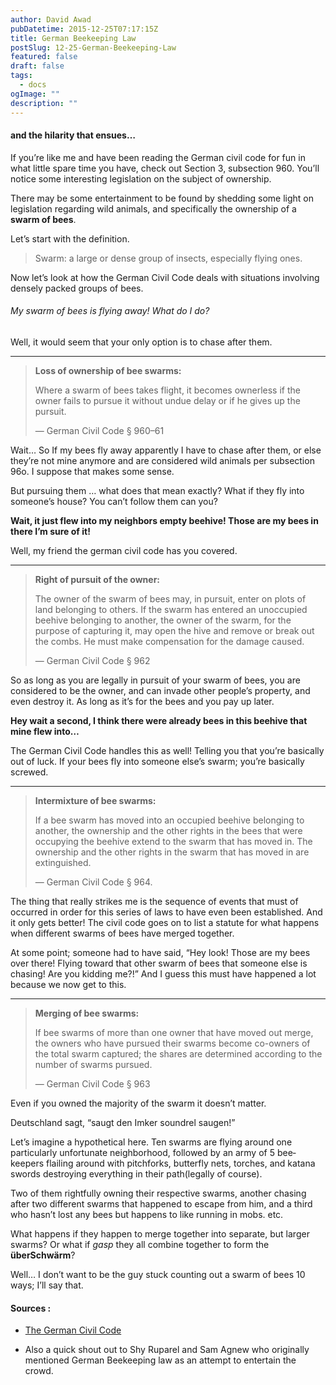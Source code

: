 ```yaml
---
author: David Awad
pubDatetime: 2015-12-25T07:17:15Z
title: German Beekeeping Law
postSlug: 12-25-German-Beekeeping-Law
featured: false
draft: false
tags:
  - docs
ogImage: ""
description: ""
---
```


#### and the hilarity that ensues…

If you’re like me and have been reading the German civil code for fun in what little spare time you have, check out Section 3, subsection 960. You’ll notice some interesting legislation on the subject of ownership.

There may be some entertainment to be found by shedding some light on legislation regarding wild animals, and specifically the ownership of a **swarm of bees**.

Let’s start with the definition.

> Swarm: a large or dense group of insects, especially flying ones.

Now let’s look at how the German Civil Code deals with situations involving densely packed groups of bees.

###### My swarm of bees is flying away! What do I do?

Well, it would seem that your only option is to chase after them.

---

> **Loss of ownership of bee swarms:**
>
> Where a swarm of bees takes flight, it becomes ownerless if the owner fails to pursue it without undue delay or if he gives up the pursuit.
>
> — German Civil Code § 960–61

Wait… So If my bees fly away apparently I have to chase after them, or else they’re not mine anymore and are considered wild animals per subsection 96o. I suppose that makes some sense.

But pursuing them … what does that mean exactly? What if they fly into someone’s house? You can’t follow them can you?

**Wait, it just flew into my neighbors empty beehive! Those are my bees in there I’m sure of it!**

Well, my friend the german civil code has you covered.

---

> **Right of pursuit of the owner:**
>
> The owner of the swarm of bees may, in pursuit, enter on plots of land belonging to others. If the swarm has entered an unoccupied beehive belonging to another, the owner of the swarm, for the purpose of capturing it, may open the hive and remove or break out the combs. He must make compensation for the damage caused.
>
> — German Civil Code § 962

So as long as you are legally in pursuit of your swarm of bees, you are considered to be the owner, and can invade other people’s property, and even destroy it. As long as it’s for the bees and you pay up later.

**Hey wait a second, I think there were already bees in this beehive that mine flew into…**

The German Civil Code handles this as well! Telling you that you’re basically out of luck. If your bees fly into someone else’s swarm; you’re basically screwed.

---

> **Intermixture of bee swarms:**
>
> If a bee swarm has moved into an occupied beehive belonging to another, the ownership and the other rights in the bees that were occupying the beehive extend to the swarm that has moved in. The ownership and the other rights in the swarm that has moved in are extinguished.
>
> — German Civil Code § 964.

The thing that really strikes me is the sequence of events that must of occurred in order for this series of laws to have even been established. And it only gets better! The civil code goes on to list a statute for what happens when different swarms of bees have merged together.

At some point; someone had to have said, “Hey look! Those are my bees over there! Flying toward that other swarm of bees that someone else is chasing! Are you kidding me?!” And I guess this must have happened a lot because we now get to this.

---

> **Merging of bee swarms:**
>
> If bee swarms of more than one owner that have moved out merge, the owners who have pursued their swarms become co-owners of the total swarm captured; the shares are determined according to the number of swarms pursued.
>
> — German Civil Code § 963

Even if you owned the majority of the swarm it doesn’t matter.

Deutschland sagt, “saugt den Imker soundrel saugen!”

Let’s imagine a hypothetical here. Ten swarms are flying around one particularly unfortunate neighborhood, followed by an army of 5 bee­keepers flailing around with pitchforks, butterfly nets, torches, and katana swords destroying everything in their path(legally of course).

Two of them rightfully owning their respective swarms, another chasing after two different swarms that happened to escape from him, and a third who hasn’t lost any bees but happens to like running in mobs. etc.

What happens if they happen to merge together into separate, but larger swarms? Or what if _gasp_ they all combine together to form the **überSchwärm**?

Well… I don’t want to be the guy stuck counting out a swarm of bees 10 ways; I’ll say that.

#### Sources :

- [The German Civil Code](http://www.gesetze-im-internet.de/englisch_bgb/englisch_bgb.html#p3864)

- Also a quick shout out to Shy Ruparel and Sam Agnew who originally mentioned German Beekeeping law as an attempt to entertain the crowd.
